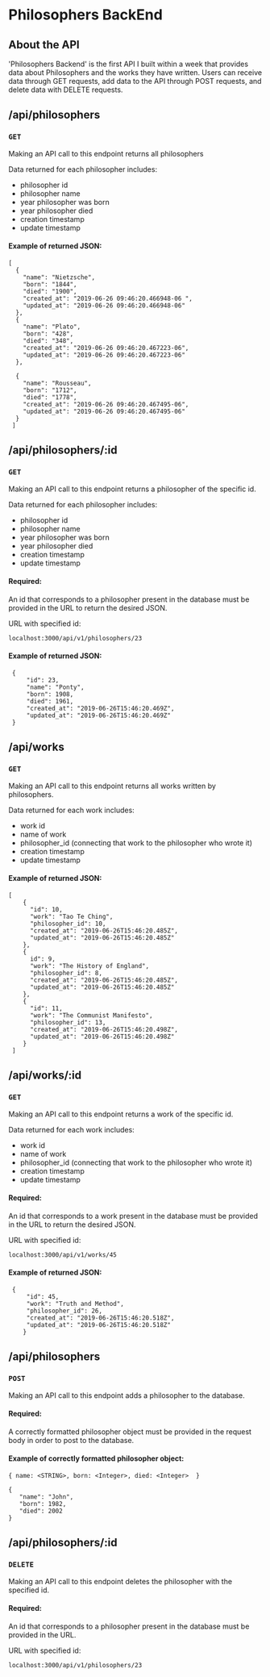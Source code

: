 # Philosophers BackEnd

## About the API

'Philosophers Backend' is the first API I built within a week that provides data about Philosophers and the works they have written. Users can receive data through GET requests, add data to the API through POST requests, and delete data with DELETE requests.

## /api/philosophers

### **`GET`**

Making an API call to this endpoint returns all philosophers

Data returned for each philosopher includes:

* philosopher id
* philosopher name
* year philosopher was born
* year philosopher died
* creation timestamp
* update timestamp

#### Example of returned JSON:

```
[
  {
    "name": "Nietzsche",
    "born": "1844",
    "died": "1900",
    "created_at": "2019-06-26 09:46:20.466948-06 ",
    "updated_at": "2019-06-26 09:46:20.466948-06"
  },
  {
    "name": "Plato",
    "born": "428",
    "died": "348",
    "created_at": "2019-06-26 09:46:20.467223-06",
    "updated_at": "2019-06-26 09:46:20.467223-06"
  },
  
  {
    "name": "Rousseau",
    "born": "1712",
    "died": "1778",
    "created_at": "2019-06-26 09:46:20.467495-06",
    "updated_at": "2019-06-26 09:46:20.467495-06"
  }
 ]
  ```
  
## /api/philosophers/:id

### **`GET`**

Making an API call to this endpoint returns a philosopher of the specific id. 

Data returned for each philosopher includes:

* philosopher id
* philosopher name
* year philosopher was born
* year philosopher died
* creation timestamp
* update timestamp

#### Required:
An id that corresponds to a philosopher present in the database must be provided in the URL to return the desired JSON.

URL with specified id:

`localhost:3000/api/v1/philosophers/23`

#### Example of returned JSON:

```
 {
     "id": 23,
     "name": "Ponty",
     "born": 1908,
     "died": 1961,
     "created_at": "2019-06-26T15:46:20.469Z",
     "updated_at": "2019-06-26T15:46:20.469Z"
 }
```

## /api/works

### **`GET`**

Making an API call to this endpoint returns all works written by philosophers.

Data returned for each work includes:

* work id
* name of work
* philosopher_id (connecting that work to the philosopher who wrote it)
* creation timestamp
* update timestamp

#### Example of returned JSON:

```
[
    {
      "id": 10,
      "work": "Tao Te Ching",
      "philosopher_id": 10,
      "created_at": "2019-06-26T15:46:20.485Z",
      "updated_at": "2019-06-26T15:46:20.485Z"
    },
    {
      id": 9,
      "work": "The History of England",
      "philosopher_id": 8,
      "created_at": "2019-06-26T15:46:20.485Z",
      "updated_at": "2019-06-26T15:46:20.485Z"
    },
    {
      "id": 11,
      "work": "The Communist Manifesto",
      "philosopher_id": 13,
      "created_at": "2019-06-26T15:46:20.498Z",
      "updated_at": "2019-06-26T15:46:20.498Z"
    }
 ]
  ```
## /api/works/:id

### **`GET`**

Making an API call to this endpoint returns a work of the specific id. 

Data returned for each work includes:

* work id
* name of work
* philosopher_id (connecting that work to the philosopher who wrote it)
* creation timestamp
* update timestamp

#### Required:
An id that corresponds to a work present in the database must be provided in the URL to return the desired JSON.

URL with specified id:

`localhost:3000/api/v1/works/45`

#### Example of returned JSON:

```
 {
     "id": 45,
     "work": "Truth and Method",
     "philosopher_id": 26,
     "created_at": "2019-06-26T15:46:20.518Z",
     "updated_at": "2019-06-26T15:46:20.518Z"
    }
```

## /api/philosophers

### **`POST`**

Making an API call to this endpoint adds a philosopher to the database. 

#### Required:
A correctly formatted philosopher object must be provided in the request body in order to post to the database.

#### Example of correctly formatted philosopher object:
```
{ name: <STRING>, born: <Integer>, died: <Integer>  }
```

```
{
   "name": "John",
   "born": 1982,
   "died": 2002
}
```

## /api/philosophers/:id

### **`DELETE`**

Making an API call to this endpoint deletes the philosopher with the specified id. 

#### Required:
An id that corresponds to a philosopher present in the database must be provided in the URL.

URL with specified id:

`localhost:3000/api/v1/philosophers/23`

